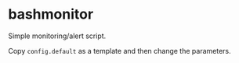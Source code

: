 bashmonitor
===========
Simple monitoring/alert script.  

Copy `config.default` as a template and then change the parameters.
